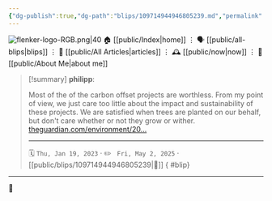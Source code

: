 ```yaml
---
{"dg-publish":true,"dg-path":"blips/109714944946805239.md","permalink":"/blips/109714944946805239/","title":"philipp on mastodon @ 2023-01-19","created":"2023-01-19T08:33:21","updated":"2025-05-02T08:50:43"}
---
```



<div class="transclusion internal-embed is-loaded"><div class="markdown-embed">




![flenker-logo-RGB.png|40](/img/user/attachments/flenker-logo-RGB.png)
🏠 [[public/Index\|home]]  ⋮ 🗣️ [[public/all-blips\|blips]] ⋮  📝 [[public/All Articles\|articles]]  ⋮ 🕰️ [[public/now\|now]] ⋮ 🪪 [[public/About Me\|about me]]


</div></div>


> [!summary] **philipp**:
>
> Most of the of the carbon offset projects are worthless. From my point of view, we just care too little about the impact and sustainability of these projects. We are satisfied when trees are planted on our behalf, but don't care whether or not they grow or wither. [theguardian.com/environment/20…](https://www.theguardian.com/environment/2023/jan/18/revealed-forest-carbon-offsets-biggest-provider-worthless-verra-aoe)
> - - -
>
> 🗓️ <code>Thu, Jan 19, 2023</code>  · ✏️ <code> Fri, May 2, 2025</code>  · [[public/blips/109714944946805239\|🔗]]
{ #blip}


- - -

 👾
